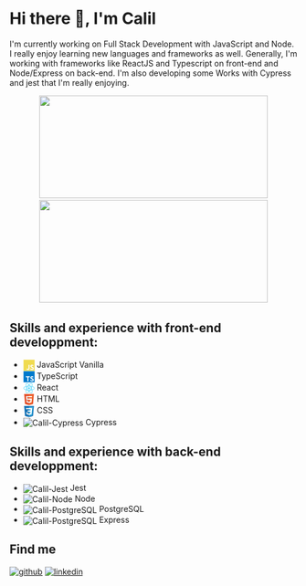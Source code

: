 # Hi there 👋, I'm Calil

I'm currently working on Full Stack Development with JavaScript and Node. I really enjoy learning new languages and frameworks as well. Generally, I'm working with frameworks like ReactJS and Typescript on front-end and Node/Express on back-end. I'm also developing some Works with Cypress and jest that I'm really enjoying.

<div align="center">
<img height="180em" width="400em" src="https://github-readme-stats.vercel.app/api?username=calilrenner&show_icons=true&theme=dracula" />
<img height="180em" width="400em" src="https://github-readme-stats.vercel.app/api/top-langs/?username=calilrenner&layout=compact&langs_count=16&theme=dracula" />
</div>

## Skills and experience with front-end developpment:

 - <img align="center" alt="Calil-JS" height="20" width="20" src="https://raw.githubusercontent.com/devicons/devicon/master/icons/javascript/javascript-plain.svg"> JavaScript Vanilla
 - <img align="center" alt="Calil-TS" height="20" width="20" src="https://raw.githubusercontent.com/devicons/devicon/master/icons/typescript/typescript-plain.svg"> TypeScript
 - <img align="center" alt="Calil-React" height="20" width="20" src="https://raw.githubusercontent.com/devicons/devicon/master/icons/react/react-original.svg"> React
 - <img align="center" alt="Calil-HTML" height="20" width="20" src="https://raw.githubusercontent.com/devicons/devicon/master/icons/html5/html5-original.svg"> HTML
 - <img align="center" alt="Calil-CSS" height="20" width="20" src="https://raw.githubusercontent.com/devicons/devicon/master/icons/css3/css3-original.svg"> CSS
 - <img align="center" alt="Calil-Cypress" height="20" width="20" src="https://api.iconify.design/logos/cypress.svg" /> Cypress

## Skills and experience with back-end developpment:
 - <img align="center" alt="Calil-Jest" height="20" width="20" src="https://cdn.jsdelivr.net/gh/devicons/devicon/icons/jest/jest-plain.svg" /> Jest
 - <img align="center" alt="Calil-Node" height="20" width="20" src="https://cdn.jsdelivr.net/gh/devicons/devicon/icons/nodejs/nodejs-original.svg" /> Node
 - <img align="center" alt="Calil-PostgreSQL" height="20" width="20" src="https://cdn.jsdelivr.net/gh/devicons/devicon/icons/postgresql/postgresql-original.svg" /> PostgreSQL
 - <img align="center" alt="Calil-PostgreSQL" height="20" width="20" src="https://cdn.jsdelivr.net/gh/devicons/devicon/icons/express/express-original.svg" /> Express

## Find me

[<img src='https://img.shields.io/badge/GitHub-100000?style=for-the-badge&logo=github&logoColor=white' alt='github' height='40em' width='100em'>](https://github.com/Calil-Silva) [<img src='https://img.shields.io/badge/LinkedIn-0077B5?style=for-the-badge&logo=linkedin&logoColor=white' alt='linkedin' height='40em' width='100em'>](https://www.linkedin.com/in/https://www.linkedin.com/in/calil-renner-silva-33923915a//)
